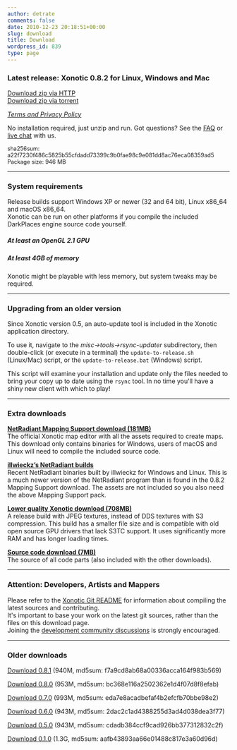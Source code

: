 ```yaml
---
author: detrate
comments: false
date: 2010-12-23 20:18:51+00:00
slug: download
title: Download
wordpress_id: 839
type: page
---
```


### <a name="latest"></a>Latest release: Xonotic 0.8.2 for Linux, Windows and Mac

[<i class="fas fa-download"></i> Download zip via HTTP](https://dl.xonotic.org/xonotic-0.8.2.zip)  
[<i class="fas fa-download"></i> Download zip via torrent](https://dl.xonotic.org/xonotic-0.8.2.zip.torrent)

[*Terms and Privacy Policy*][tos]

No installation required, just unzip and run. Got questions? See the [FAQ](/faq) or [live chat](/chat) with us.

<p style="font-size: 90%">
sha256sum: a22f7230f486c5825b55cfdadd73399c9b0fae98c9e081dd8ac76eca08359ad5<br/>
Package size: 946 MB  
</p>

---

### <a name="system-requirements"></a>System requirements

Release builds support Windows XP or newer (32 and 64 bit), Linux x86_64 and macOS x86_64.<br/>
Xonotic can be run on other platforms if you compile the included DarkPlaces engine source code yourself.

##### At least an OpenGL 2.1 GPU

##### At least 4GB of memory
Xonotic might be playable with less memory, but system tweaks may be required.

---

### <a name="upgrading"></a>Upgrading from an older version

Since Xonotic version 0.5, an auto-update tool is included in the Xonotic application directory.

To use it, navigate to the *misc->tools->rsync-updater* subdirectory, then double-click (or execute in a terminal) the `update-to-release.sh` (Linux/Mac) script, or the `update-to-release.bat` (Windows) script.

This script will examine your installation and update only the files needed to bring your copy up to date using the `rsync` tool. In no time you'll have a shiny new client with which to play!

---

### <a name="extra-downloads"></a>Extra downloads

**<a name="netradiant"></a>[NetRadiant Mapping Support download (181MB)](https://dl.xonotic.org/xonotic-0.8.2-mappingsupport.zip)**  
The official Xonotic map editor with all the assets required to create maps. This download only contains binaries for Windows, users of macOS and Linux will need to compile the included source code.  

**<a name="netradiant-illwieckz"></a>[illwieckz’s NetRadiant builds](https://netradiant.gitlab.io/page/download)**  
Recent NetRadiant binaries built by illwieckz for Windows and Linux. This is a much newer version of the NetRadiant program than is found in the 0.8.2 Mapping Support download. The assets are not included so you also need the above Mapping Support pack.

**<a name="lower-quality"></a>[Lower quality Xonotic download (708MB)](https://dl.xonotic.org/xonotic-0.8.2-low.zip)**  
A release build with JPEG textures, instead of DDS textures with S3 compression. This build has a smaller file size and is compatible with old open source GPU drivers that lack S3TC support. It uses significantly more RAM and has longer loading times.  

**<a name="source"></a>[Source code download (7MB)](https://dl.xonotic.org/xonotic-0.8.2-source.zip)**  
The source of all code parts (also included with the other downloads).  

---

### <a name="please-note"></a>Attention: Developers, Artists and Mappers
Please refer to the [Xonotic Git README](https://gitlab.com/xonotic/xonotic/blob/master/README.md) for information about compiling the latest sources and contributing.<br/>
It's important to base your work on the latest git sources, rather than the files on this download page.<br/>
Joining the [development community discussions](https://gitlab.com/xonotic/xonotic/blob/master/README.md#community) is strongly encouraged.

---

### <a name="older-downloads"></a>Older downloads

[Download 0.8.1](https://dl.xonotic.org/xonotic-0.8.1.zip) (940M, md5sum: f7a9cd8ab68a00336acca164f983b569)  

[Download 0.8.0](https://dl.xonotic.org/xonotic-0.8.0.zip) (953M, md5sum: bc368e116a2502362e1d4f07d8f8efab)

[Download 0.7.0](https://dl.xonotic.org/xonotic-0.7.0.zip) (993M, md5sum: eda7e8acadbefaf4b2efcfb70bbe98e2)  

[Download 0.6.0](https://dl.xonotic.org/xonotic-0.6.0.zip) (943M, md5sum: 2dac2c1ad4388255d3ad4d038dea3f77)  

[Download 0.5.0](https://dl.xonotic.org/xonotic-0.5.0.zip) (943M, md5sum: cdadb384ccf9cad926bb377312832c2f)  

[Download 0.1.0](https://dl.xonotic.org/xonotic-0.1.0preview.zip) (1.3G, md5sum: aafb43893aa66e01488c817e3a60d96d)  

[tos]: /tos/
